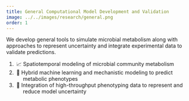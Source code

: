 ```yaml
---
title: General Computational Model Development and Validation
image: ../../images/research/general.png
order: 1
---
```

We develop general tools to simulate microbial metabolism along with approaches to represent uncertainty and integrate experimental data to validate predictions.
<ol>
  <li style="position: relative; padding-left: 1.5em; text-indent: -1.25em;">
    <span>📈</span>
    Spatiotemporal modeling of microbial community metabolism
  </li>
  <li style="position: relative; padding-left: 1.5em; text-indent: -1.25em;">
    <span>🔗</span>
    Hybrid machine learning and mechanistic modeling to predict metabolic phenotypes
  </li>
  <li style="position: relative; padding-left: 1.5em; text-indent: -1.25em;">
    <span>🎯</span>
    Integration of high-throughput phenotyping data to represent and reduce model uncertainty
  </li>
</ol>
